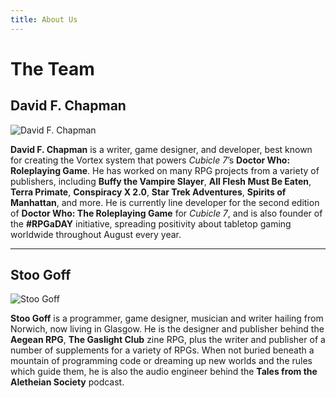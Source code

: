 ```yaml
---
title: About Us
---
```


# The Team

## David F. Chapman

![David F. Chapman](/img/david-f-chapman.jpg)

**David F. Chapman** is a writer, game designer, and developer, best known for creating the Vortex system that powers *Cubicle 7*’s **Doctor Who: Roleplaying Game**. He has worked on many RPG projects from a variety of publishers, including **Buffy the Vampire Slayer**, **All Flesh Must Be Eaten**, **Terra Primate**, **Conspiracy X 2.0**, **Star Trek Adventures**, **Spirits of Manhattan**, and more. He is currently line developer for the second edition of **Doctor Who: The Roleplaying Game** for *Cubicle 7*, and is also founder of the **#RPGaDAY** initiative, spreading positivity about tabletop gaming worldwide throughout August every year.

***

## Stoo Goff

![Stoo Goff](/img/stoo-goff.jpg)

**Stoo Goff** is a programmer, game designer, musician and writer hailing from Norwich, now living in Glasgow. He is the designer and publisher behind the **Aegean RPG**, **The Gaslight Club** zine RPG, plus the writer and publisher of a number of supplements for a variety of RPGs. When not buried beneath a mountain of programming code or dreaming up new worlds and the rules which guide them, he is also the audio engineer behind the **Tales from the Aletheian Society** podcast.
